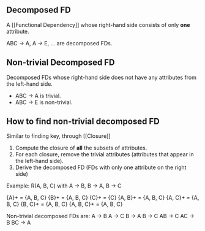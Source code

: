 ## Decomposed FD

A [[Functional Dependency]] whose right-hand side consists of only **one** attribute.

ABC -> A, A -> E, ... are decomposed FDs.

## Non-trivial Decomposed FD

Decomposed FDs whose right-hand side does not have any attributes from the left-hand side.

- ABC -> A is trivial.
- ABC -> E is non-trivial.

## How to find non-trivial decomposed FD

Similar to finding key, through [[Closure]]

1. Compute the closure of **all** the subsets of attributes.
2. For each closure, remove the trivial attributes (attributes that appear in the left-hand side). 
3. Derive the decomposed FD (FDs with only one attribute on the right side)


Example: R(A, B, C) with A -> B, B -> A, B -> C

{A}+ = {A, B, C}
{B}+ = {A, B, C}
{C}+ = {C}
{A, B}+ = {A, B, C}
{A, C}+ = {A, B, C}
{B, C}+ = {A, B, C}
{A, B, C}+ = {A, B, C}

Non-trivial decomposed FDs are:
A -> B
A -> C
B -> A
B -> C
AB -> C
AC -> B
BC -> A






